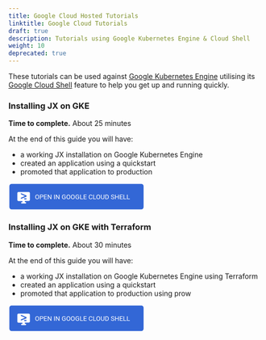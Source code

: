 ```yaml
---
title: Google Cloud Hosted Tutorials
linktitle: Google Cloud Tutorials
draft: true
description: Tutorials using Google Kubernetes Engine & Cloud Shell
weight: 10
deprecated: true
---
```



 These tutorials can be used against [Google Kubernetes Engine](https://cloud.google.com/kubernetes-engine/) utilising its [Google Cloud Shell](https://cloud.google.com/shell/docs/) feature to help you get up and running quickly.

### Installing JX on GKE

**Time to complete.** About 25 minutes

At the end of this guide you will have:

* a working JX installation on Google Kubernetes Engine
* created an application using a quickstart
* promoted that application to production



[<svg height="54" width="274"
   xmlns="http://www.w3.org/2000/svg"
   version="1.2">
  <g
     transform="translate(0,-6)"
     id="layer1">
    <rect
       width="266.465"
       height="50.53175"
       ry="4.6644692"
       x="1.7675018"
       y="7.7341251"
       id="rect3101"
       style="fill:#3367d6;fill-opacity:1" />
  </g>
  <g
     id="layer2">
    <text
       x="52.473"
       y="31.976562"
       id="text4303"
       xml:space="preserve"
       style="font-size:13px;font-style:normal;font-weight:normal;line-height:100%;letter-spacing:0px;word-spacing:0px;fill:#ffffff;fill-opacity:1;stroke:none;font-family:Roboto, Sans;user-select: none">OPEN IN GOOGLE CLOUD SHELL</text>
    <g
       transform="matrix(1.1349981,0,0,1.1349981,16.464659,15.380023)"
       id="g3949"
       style="fill:#ffffff">
      <path
         d="M 21,2 H 3 C 1.9,2 1,2.9 1,4 v 11.9 c 0,1.1 0.9,2 2,2 h 7 V 20 H 8 v 2 h 8 v -2 h -2 v -2.2 h 7 c 1.1,0 2,-0.9 2,-2 V 4 C 23,2.9 22.1,2 21,2 z m -4,13 h -4 v -2 h 4 v 2 z m 0.1,-4.8 -9.9,4.1 v -2.1 l 7.2,-3.1 -7.2,-3 v -2 l 9.9,4.1 v 2 z"
         id="path3937"
         style="fill:#ffffff" />
      <path
         d="m 10,17.8 h 4 V 20 h -4 z"
         id="path3939"
         style="fill:#ffffff" />
      <path
         d="m 8,20 h 8 v 2 H 8 z"
         id="path3941"
         style="fill:#ffffff" />
    </g>
  </g>
</svg>](https://console.cloud.google.com/cloudshell/open?git_repo=https%3A%2F%2Fgithub.com%2Fjenkins-x%2Fjx-tutorial&page=editor&print=install-guide.txt&tutorial=tutorials%2Finstall-jx-on-gke%2Flesson.md)

### Installing JX on GKE with Terraform

**Time to complete.** About 30 minutes

At the end of this guide you will have:

* a working JX installation on Google Kubernetes Engine using Terraform
* created an application using a quickstart
* promoted that application to production using prow

[<svg height="54" width="274"
   xmlns="http://www.w3.org/2000/svg"
   version="1.2">
  <g
     transform="translate(0,-6)"
     id="layer1">
    <rect
       width="266.465"
       height="50.53175"
       ry="4.6644692"
       x="1.7675018"
       y="7.7341251"
       id="rect3101"
       style="fill:#3367d6;fill-opacity:1" />
  </g>
  <g
     id="layer2">
    <text
       x="52.473"
       y="31.976562"
       id="text4303"
       xml:space="preserve"
       style="font-size:13px;font-style:normal;font-weight:normal;line-height:100%;letter-spacing:0px;word-spacing:0px;fill:#ffffff;fill-opacity:1;stroke:none;font-family:Roboto, Sans;user-select: none">OPEN IN GOOGLE CLOUD SHELL</text>
    <g
       transform="matrix(1.1349981,0,0,1.1349981,16.464659,15.380023)"
       id="g3949"
       style="fill:#ffffff">
      <path
         d="M 21,2 H 3 C 1.9,2 1,2.9 1,4 v 11.9 c 0,1.1 0.9,2 2,2 h 7 V 20 H 8 v 2 h 8 v -2 h -2 v -2.2 h 7 c 1.1,0 2,-0.9 2,-2 V 4 C 23,2.9 22.1,2 21,2 z m -4,13 h -4 v -2 h 4 v 2 z m 0.1,-4.8 -9.9,4.1 v -2.1 l 7.2,-3.1 -7.2,-3 v -2 l 9.9,4.1 v 2 z"
         id="path3937"
         style="fill:#ffffff" />
      <path
         d="m 10,17.8 h 4 V 20 h -4 z"
         id="path3939"
         style="fill:#ffffff" />
      <path
         d="m 8,20 h 8 v 2 H 8 z"
         id="path3941"
         style="fill:#ffffff" />
    </g>
  </g>
</svg>](https://console.cloud.google.com/cloudshell/open?git_repo=https%3A%2F%2Fgithub.com%2Fjenkins-x%2Fjx-tutorial&page=editor&print=install-guide.txt&tutorial=tutorials%2Finstall-jx-on-gke-with-terraform%2Flesson.md)